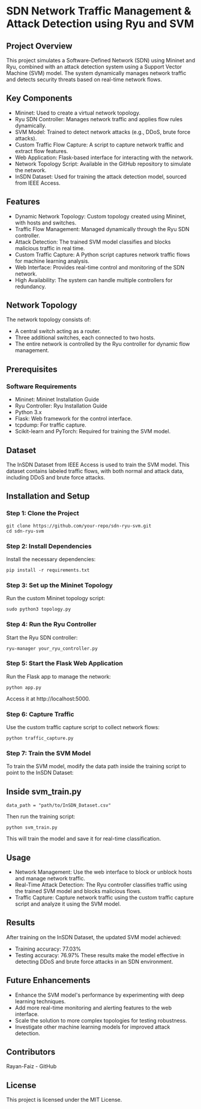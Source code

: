 # SDN Network Traffic Management & Attack Detection using Ryu and SVM
## Project Overview
This project simulates a Software-Defined Network (SDN) using Mininet and Ryu, combined with an attack detection system using a Support Vector Machine (SVM) model. The system dynamically manages network traffic and detects security threats based on real-time network flows.

## Key Components
- Mininet: Used to create a virtual network topology.
- Ryu SDN Controller: Manages network traffic and applies flow rules dynamically.
- SVM Model: Trained to detect network attacks (e.g., DDoS, brute force attacks).
- Custom Traffic Flow Capture: A script to capture network traffic and extract flow features.
- Web Application: Flask-based interface for interacting with the network.
- Network Topology Script: Available in the GitHub repository to simulate the network.
- InSDN Dataset: Used for training the attack detection model, sourced from IEEE Access.
## Features
- Dynamic Network Topology: Custom topology created using Mininet, with hosts and switches.
- Traffic Flow Management: Managed dynamically through the Ryu SDN controller.
- Attack Detection: The trained SVM model classifies and blocks malicious traffic in real time.
- Custom Traffic Capture: A Python script captures network traffic flows for machine learning analysis.
- Web Interface: Provides real-time control and monitoring of the SDN network.
- High Availability: The system can handle multiple controllers for redundancy.
## Network Topology
The network topology consists of:

- A central switch acting as a router.
- Three additional switches, each connected to two hosts.
- The entire network is controlled by the Ryu controller for dynamic flow management.
## Prerequisites
### Software Requirements
- Mininet: Mininet Installation Guide
- Ryu Controller: Ryu Installation Guide
- Python 3.x
- Flask: Web framework for the control interface.
- tcpdump: For traffic capture.
- Scikit-learn and PyTorch: Required for training the SVM model.
## Dataset
The InSDN Dataset from IEEE Access is used to train the SVM model. This dataset contains labeled traffic flows, with both normal and attack data, including DDoS and brute force attacks.

## Installation and Setup
### Step 1: Clone the Project
```
git clone https://github.com/your-repo/sdn-ryu-svm.git
cd sdn-ryu-svm
```
### Step 2: Install Dependencies
Install the necessary dependencies:
```
pip install -r requirements.txt
```
### Step 3: Set up the Mininet Topology
Run the custom Mininet topology script:
```
sudo python3 topology.py
```
### Step 4: Run the Ryu Controller
Start the Ryu SDN controller:
```
ryu-manager your_ryu_controller.py
```
### Step 5: Start the Flask Web Application
Run the Flask app to manage the network:
```
python app.py
```
Access it at http://localhost:5000.

### Step 6: Capture Traffic
Use the custom traffic capture script to collect network flows:
```
python traffic_capture.py
```
### Step 7: Train the SVM Model
To train the SVM model, modify the data path inside the training script to point to the InSDN Dataset:

## Inside svm_train.py
```
data_path = "path/to/InSDN_Dataset.csv"
```
Then run the training script:
```
python svm_train.py
```
This will train the model and save it for real-time classification.

## Usage
- Network Management: Use the web interface to block or unblock hosts and manage network traffic.
- Real-Time Attack Detection: The Ryu controller classifies traffic using the trained SVM model and blocks malicious flows.
- Traffic Capture: Capture network traffic using the custom traffic capture script and analyze it using the SVM model.
## Results
After training on the InSDN Dataset, the updated SVM model achieved:

- Training accuracy: 77.03%
- Testing accuracy: 76.97%
These results make the model effective in detecting DDoS and brute force attacks in an SDN environment.

## Future Enhancements
- Enhance the SVM model's performance by experimenting with deep learning techniques.
- Add more real-time monitoring and alerting features to the web interface.
- Scale the solution to more complex topologies for testing robustness.
- Investigate other machine learning models for improved attack detection.
## Contributors
Rayan-Faiz - GitHub
## License
This project is licensed under the MIT License.

